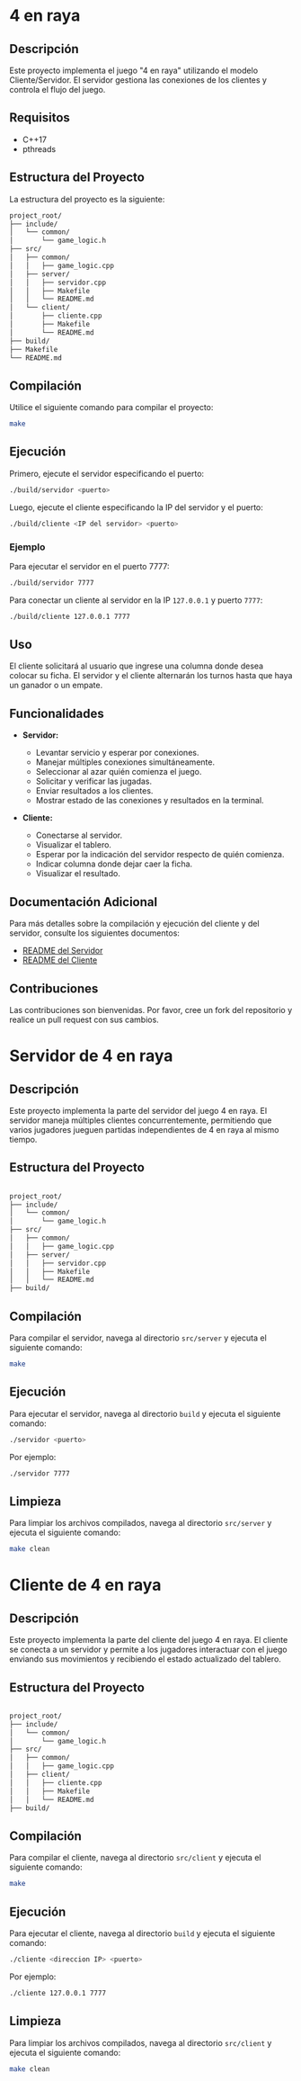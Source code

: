 # 4 en raya

## Descripción

Este proyecto implementa el juego "4 en raya" utilizando el modelo Cliente/Servidor. El servidor gestiona las conexiones de los clientes y controla el flujo del juego.

## Requisitos

- C++17
- pthreads

## Estructura del Proyecto

La estructura del proyecto es la siguiente:

```bash
project_root/
├── include/
│   └── common/
│       └── game_logic.h
├── src/
│   ├── common/
│   │   ├── game_logic.cpp
│   ├── server/
│   │   ├── servidor.cpp
│   │   ├── Makefile
│   │   └── README.md
│   └── client/
│       ├── cliente.cpp
│       ├── Makefile
│       └── README.md
├── build/
├── Makefile
└── README.md
```

## Compilación

Utilice el siguiente comando para compilar el proyecto:

```sh
make
```

## Ejecución

Primero, ejecute el servidor especificando el puerto:

```sh
./build/servidor <puerto>
```

Luego, ejecute el cliente especificando la IP del servidor y el puerto:

```sh
./build/cliente <IP del servidor> <puerto>
```

### Ejemplo

Para ejecutar el servidor en el puerto 7777:

```sh
./build/servidor 7777
```

Para conectar un cliente al servidor en la IP `127.0.0.1` y puerto `7777`:

```sh
./build/cliente 127.0.0.1 7777
```

## Uso

El cliente solicitará al usuario que ingrese una columna donde desea colocar su ficha. El servidor y el cliente alternarán los turnos hasta que haya un ganador o un empate.

## Funcionalidades

- **Servidor:**
  - Levantar servicio y esperar por conexiones.
  - Manejar múltiples conexiones simultáneamente.
  - Seleccionar al azar quién comienza el juego.
  - Solicitar y verificar las jugadas.
  - Enviar resultados a los clientes.
  - Mostrar estado de las conexiones y resultados en la terminal.

- **Cliente:**
  - Conectarse al servidor.
  - Visualizar el tablero.
  - Esperar por la indicación del servidor respecto de quién comienza.
  - Indicar columna donde dejar caer la ficha.
  - Visualizar el resultado.

## Documentación Adicional

Para más detalles sobre la compilación y ejecución del cliente y del servidor, consulte los siguientes documentos:

- [README del Servidor](src/server/README.md)
- [README del Cliente](src/client/README.md)

## Contribuciones

Las contribuciones son bienvenidas. Por favor, cree un fork del repositorio y realice un pull request con sus cambios.

# Servidor de 4 en raya

## Descripción

Este proyecto implementa la parte del servidor del juego 4 en raya. El servidor maneja múltiples clientes concurrentemente, permitiendo que varios jugadores jueguen partidas independientes de 4 en raya al mismo tiempo.

## Estructura del Proyecto

``` bash

project_root/
├── include/
│   └── common/
│       └── game_logic.h
├── src/
│   ├── common/
│   │   ├── game_logic.cpp
│   ├── server/
│   │   ├── servidor.cpp
│   │   ├── Makefile
│   │   └── README.md
├── build/

```

## Compilación

Para compilar el servidor, navega al directorio `src/server` y ejecuta el siguiente comando:

```sh
make
```

## Ejecución

Para ejecutar el servidor, navega al directorio `build` y ejecuta el siguiente comando:

```sh
./servidor <puerto>
```

Por ejemplo:

```sh
./servidor 7777
```

## Limpieza

Para limpiar los archivos compilados, navega al directorio `src/server` y ejecuta el siguiente comando:

```sh
make clean
```

# Cliente de 4 en raya

## Descripción

Este proyecto implementa la parte del cliente del juego 4 en raya. El cliente se conecta a un servidor y permite a los jugadores interactuar con el juego enviando sus movimientos y recibiendo el estado actualizado del tablero.

## Estructura del Proyecto

```bash

project_root/
├── include/
│   └── common/
│       └── game_logic.h
├── src/
│   ├── common/
│   │   ├── game_logic.cpp
│   ├── client/
│   │   ├── cliente.cpp
│   │   ├── Makefile
│   │   └── README.md
├── build/

```

## Compilación

Para compilar el cliente, navega al directorio `src/client` y ejecuta el siguiente comando:

```sh
make
```

## Ejecución

Para ejecutar el cliente, navega al directorio `build` y ejecuta el siguiente comando:

```sh
./cliente <direccion IP> <puerto>
```

Por ejemplo:

```sh
./cliente 127.0.0.1 7777
```

## Limpieza

Para limpiar los archivos compilados, navega al directorio `src/client` y ejecuta el siguiente comando:

```sh
make clean
